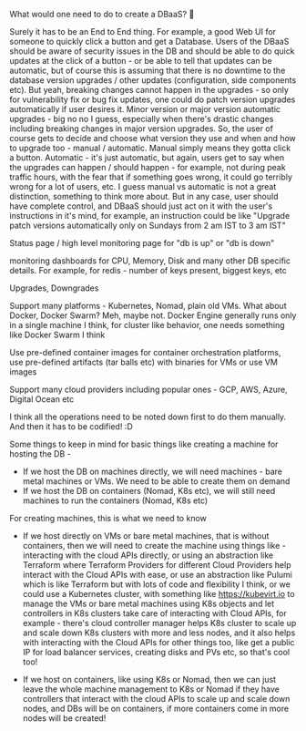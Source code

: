 What would one need to do to create a DBaaS? 🤔

Surely it has to be an End to End thing. For example, a good Web UI for someone to quickly click a button and get a Database. Users of the DBaaS should be aware of security issues in the DB and should be able to do quick updates at the click of a button - or be able to tell that updates can be automatic, but of course this is assuming that there is no downtime to the database version upgrades / other updates (configuration, side components etc). But yeah, breaking changes cannot happen in the upgrades - so only for vulnerability fix or bug fix updates, one could do patch version upgrades automatically if user desires it. Minor version or major version automatic upgrades - big no no I guess, especially when there's drastic changes including breaking changes in major version upgrades. So, the user of course gets to decide and choose what version they use and when and how to upgrade too - manual / automatic. Manual simply means they gotta click a button. Automatic - it's just automatic, but again, users get to say when the upgrades can happen / should happen - for example, not during peak traffic hours, with the fear that if something goes wrong, it could go terribly wrong for a lot of users, etc. I guess manual vs automatic is not a great distinction, something to think more about. But in any case, user should have complete control, and DBaaS should just act on it with the user's instructions in it's mind, for example, an instruction could be like "Upgrade patch versions automatically only on Sundays from 2 am IST to 3 am IST"

Status page / high level monitoring page for "db is up" or "db is down"

monitoring dashboards for CPU, Memory, Disk and many other DB specific details. For example, for redis - number of keys present, biggest keys, etc

Upgrades, Downgrades

Support many platforms - Kubernetes, Nomad, plain old VMs. What about Docker, Docker Swarm? Meh, maybe not. Docker Engine generally runs only in a single machine I think, for cluster like behavior, one needs something like Docker Swarm I think

Use pre-defined container images for container orchestration platforms, use pre-defined artifacts (tar balls etc) with binaries for VMs or use VM images

Support many cloud providers including popular ones - GCP, AWS, Azure, Digital Ocean etc

I think all the operations need to be noted down first to do them manually. And then it has to be codified! :D

Some things to keep in mind for basic things like creating a machine for hosting the DB -
- If we host the DB on machines directly, we will need machines - bare metal machines or VMs. We need to be able to create them on demand
- If we host the DB on containers (Nomad, K8s etc), we will still need machines to run the containers (Nomad, K8s etc)

For creating machines, this is what we need to know
- If we host directly on VMs or bare metal machines, that is without containers, then we will need to create the machine using things like - interacting with the cloud APIs directly, or using an abstraction like Terraform where Terraform Providers for different Cloud Providers help interact with the Cloud APIs with ease, or use an abstraction like Pulumi which is like Terraform but with lots of code and flexibility I think, or we could use a Kubernetes cluster, with something like https://kubevirt.io to manage the VMs or bare metal machines using K8s objects and let controllers in K8s clusters take care of interacting with Cloud APIs, for example - there's cloud controller manager helps K8s cluster to scale up and scale down K8s clusters with more and less nodes, and it also helps with interacting with the Cloud APIs for other things too, like get a public IP for load balancer services, creating disks and PVs etc, so that's cool too!

- If we host on containers, like using K8s or Nomad, then we can just leave the whole machine management to K8s or Nomad if they have controllers that interact with the cloud APIs to scale up and scale down nodes, and DBs will be on containers, if more containers come in more nodes will be created!
